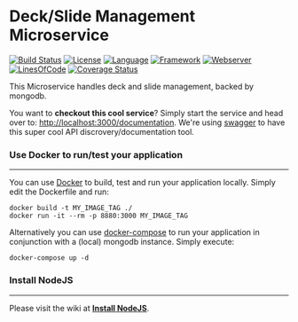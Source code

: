 # Deck/Slide Management Microservice #
[![Build Status](https://orca.snap-ci.com/slidewiki/deck-service/branch/master/build_image)](https://orca.snap-ci.com/slidewiki/deck-service/branch/master)
[![License](https://img.shields.io/badge/License-MPL%202.0-green.svg)](https://github.com/slidewiki/deck-service/blob/master/LICENSE)
[![Language](https://img.shields.io/badge/Language-Javascript%20ECMA2015-lightgrey.svg)](https://developer.mozilla.org/en-US/docs/Web/JavaScript)
[![Framework](https://img.shields.io/badge/Framework-NodeJS%205.10.0-blue.svg)](https://nodejs.org/)
[![Webserver](https://img.shields.io/badge/Webserver-Hapi%2013.3.0-blue.svg)](http://hapijs.com/)
[![LinesOfCode](https://img.shields.io/badge/LOC-1013-lightgrey.svg)](https://github.com/slidewiki/deck-service/blob/master/application/package.json)
[![Coverage Status](https://coveralls.io/repos/github/slidewiki/deck-service/badge.svg?branch=master)](https://coveralls.io/github/slidewiki/deck-service?branch=master)

This Microservice handles deck and slide management, backed by mongodb.

You want to **checkout this cool service**? Simply start the service and head over to: [http://localhost:3000/documentation](http://localhost:3000/documentation). We're using  [swagger](https://www.npmjs.com/package/hapi-swagger) to have this super cool API discrovery/documentation tool.

### Use Docker to run/test your application ###
---
You can use [Docker](https://www.docker.com/) to build, test and run your application locally. Simply edit the Dockerfile and run:

```
docker build -t MY_IMAGE_TAG ./
docker run -it --rm -p 8880:3000 MY_IMAGE_TAG
```

Alternatively you can use [docker-compose](https://docs.docker.com/compose/) to run your application in conjunction with a (local) mongodb instance. Simply execute:

```
docker-compose up -d
```

### Install NodeJS ###
---
Please visit the wiki at [**Install NodeJS**](https://github.com/slidewiki/microservice-template/wiki/Install-NodeJS).
